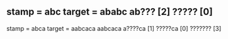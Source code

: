 stamp = abc
target = ababc
ab??? [2]
????? [0]
--------------------------
stamp = abca
target = aabcaca
aabcaca
a????ca [1]
?????ca [0]
??????? [3]
​
​
​
​
